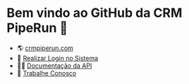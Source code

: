 # Bem vindo ao GitHub da CRM PipeRun 🚀

- 🌎 [crmpiperun.com](https://crmpiperun.com/)
- 🚀 [Realizar Login no Sistema](https://app.pipe.run/)
- 👩‍💻 [Documentação da API](https://developers.pipe.run/)
- 🌈 [Trabalhe Conosco](https://crmpiperun.com/carreiras/) 
